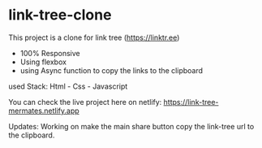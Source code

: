 # link-tree-clone

This project is a clone for link tree (https://linktr.ee)

* 100% Responsive 
* Using flexbox
* using Async function to copy the links to the clipboard 

used Stack: Html - Css - Javascript 

You can check the live project here on netlify: https://link-tree-mermates.netlify.app


Updates: Working on make the main share button copy the link-tree url to the clipboard.

